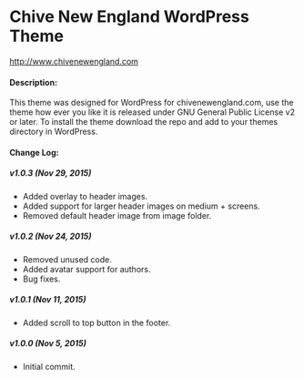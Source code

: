# Chive New England WordPress Theme
http://www.chivenewengland.com

#### Description:
This theme was designed for WordPress for chivenewengland.com, use the theme how ever you like it is released under GNU General Public License v2 or later. To install the theme download the repo and add to your themes directory in WordPress.

#### Change Log:

##### v1.0.3 (Nov 29, 2015)
- Added overlay to header images.
- Added support for larger header images on medium + screens.
- Removed default header image from image folder.

##### v1.0.2 (Nov 24, 2015)
- Removed unused code.
- Added avatar support for authors.
- Bug fixes.

##### v1.0.1 (Nov 11, 2015)
- Added scroll to top button in the footer.

##### v1.0.0 (Nov 5, 2015)
- Initial commit.